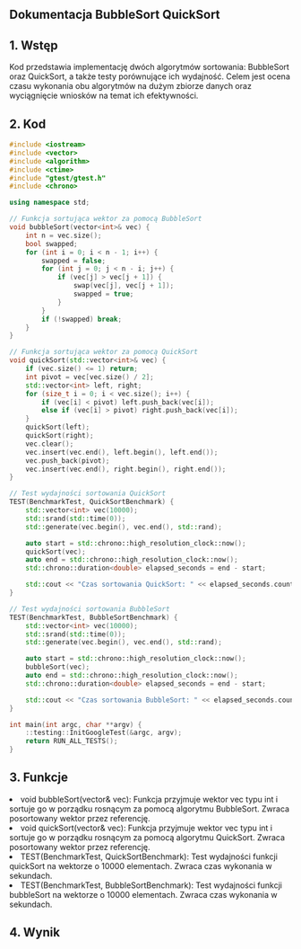 ## Dokumentacja BubbleSort QuickSort
## 1. Wstęp
Kod przedstawia implementację dwóch algorytmów sortowania: BubbleSort oraz QuickSort, a także testy porównujące ich wydajność. Celem jest ocena czasu wykonania obu algorytmów na dużym zbiorze danych oraz wyciągnięcie wniosków na temat ich efektywności.

## 2. Kod
~~~ cpp
#include <iostream>
#include <vector>
#include <algorithm>
#include <ctime>
#include "gtest/gtest.h"
#include <chrono>

using namespace std;

// Funkcja sortująca wektor za pomocą BubbleSort
void bubbleSort(vector<int>& vec) {
    int n = vec.size();
    bool swapped;
    for (int i = 0; i < n - 1; i++) {
        swapped = false;
        for (int j = 0; j < n - i; j++) {
            if (vec[j] > vec[j + 1]) {
                swap(vec[j], vec[j + 1]);
                swapped = true;
            }
        }
        if (!swapped) break;
    }
}

// Funkcja sortująca wektor za pomocą QuickSort
void quickSort(std::vector<int>& vec) {
    if (vec.size() <= 1) return;
    int pivot = vec[vec.size() / 2];
    std::vector<int> left, right;
    for (size_t i = 0; i < vec.size(); i++) {
        if (vec[i] < pivot) left.push_back(vec[i]);
        else if (vec[i] > pivot) right.push_back(vec[i]);
    }
    quickSort(left);
    quickSort(right);
    vec.clear();
    vec.insert(vec.end(), left.begin(), left.end());
    vec.push_back(pivot);
    vec.insert(vec.end(), right.begin(), right.end());
}

// Test wydajności sortowania QuickSort
TEST(BenchmarkTest, QuickSortBenchmark) {
    std::vector<int> vec(10000);
    std::srand(std::time(0));
    std::generate(vec.begin(), vec.end(), std::rand);

    auto start = std::chrono::high_resolution_clock::now();
    quickSort(vec);
    auto end = std::chrono::high_resolution_clock::now();
    std::chrono::duration<double> elapsed_seconds = end - start;

    std::cout << "Czas sortowania QuickSort: " << elapsed_seconds.count() << "s\n";
}

// Test wydajności sortowania BubbleSort
TEST(BenchmarkTest, BubbleSortBenchmark) {
    std::vector<int> vec(10000);
    std::srand(std::time(0));
    std::generate(vec.begin(), vec.end(), std::rand);

    auto start = std::chrono::high_resolution_clock::now();
    bubbleSort(vec);
    auto end = std::chrono::high_resolution_clock::now();
    std::chrono::duration<double> elapsed_seconds = end - start;

    std::cout << "Czas sortowania BubbleSort: " << elapsed_seconds.count() << "s\n";
}

int main(int argc, char **argv) {
    ::testing::InitGoogleTest(&argc, argv);
    return RUN_ALL_TESTS();
}
~~~~

## 3. Funkcje

<li>void bubbleSort(vector<int>& vec): Funkcja przyjmuje wektor vec typu int i sortuje go w porządku rosnącym za pomocą algorytmu BubbleSort. Zwraca posortowany wektor przez referencję.<br/>

<li>void quickSort(vector<int>& vec): Funkcja przyjmuje wektor vec typu int i sortuje go w porządku rosnącym za pomocą algorytmu QuickSort. Zwraca posortowany wektor przez referencję.<br/>

<li>TEST(BenchmarkTest, QuickSortBenchmark): Test wydajności funkcji quickSort na wektorze o 10000 elementach. Zwraca czas wykonania w sekundach.<br/>

<li>TEST(BenchmarkTest, BubbleSortBenchmark): Test wydajności funkcji bubbleSort na wektorze o 10000 elementach. Zwraca czas wykonania w sekundach.<br/>

## 4. Wynik


